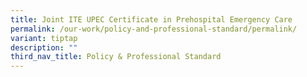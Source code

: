 ```yaml
---
title: Joint ITE UPEC Certificate in Prehospital Emergency Care
permalink: /our-work/policy-and-professional-standard/permalink/
variant: tiptap
description: ""
third_nav_title: Policy & Professional Standard
---
```

